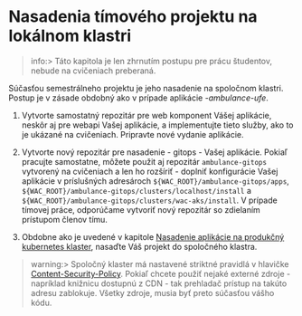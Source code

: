 # Nasadenia tímového projektu na lokálnom klastri

>info:> Táto kapitola je len zhrnutím postupu pre prácu študentov, nebude na cvičeniach preberaná.

Súčasťou semestrálneho projektu je jeho nasadenie na spoločnom klastri. Postup je v zásade obdobný ako v prípade aplikácie _<pfx>-ambulance-ufe_.

1. Vytvorte samostatný repozitár pre web komponent Vášej aplikácie, neskôr aj pre webapi Vašej aplikácie, a implementujte tieto služby, ako to je ukázané na cvičeniach. Pripravte nové vydanie aplikácie.

2. Vytvorte nový repozitár pre nasadenie - gitops - Vašej aplikácie. Pokiaľ pracujte samostatne, môžete použit aj repozitár `ambulance-gitops` vytvorený na cvičeniach a len ho rozšíriť - doplniť konfigurácie Vašej aplikácie v príslušných adresároch `${WAC_ROOT}/ambulance-gitops/apps`,
`${WAC_ROOT}/ambulance-gitops/clusters/localhost/install` a `${WAC_ROOT}/ambulance-gitops/clusters/wac-aks/install`. V prípade tímovej práce, odporúčame vytvoriť nový repozitár so zdielaním prístupom členov tímu.

3. Obdobne ako je uvedené v kapitole [Nasadenie aplikácie na produkčný kubernetes klaster](./111-production-deployment), nasaďte Váš projekt do spoločného klastra.

>warning:> Spoločný klaster má nastavené striktné pravidlá v hlavičke [Content-Security-Policy](https://developer.mozilla.org/en-US/docs/Web/HTTP/CSP). Pokiaľ chcete použiť nejaké externé zdroje - napríklad knižnicu dostupnú z CDN - tak prehladač prístup na takúto adresu zablokuje. Všetky zdroje, musia byť preto súčasťou vášho kódu.
